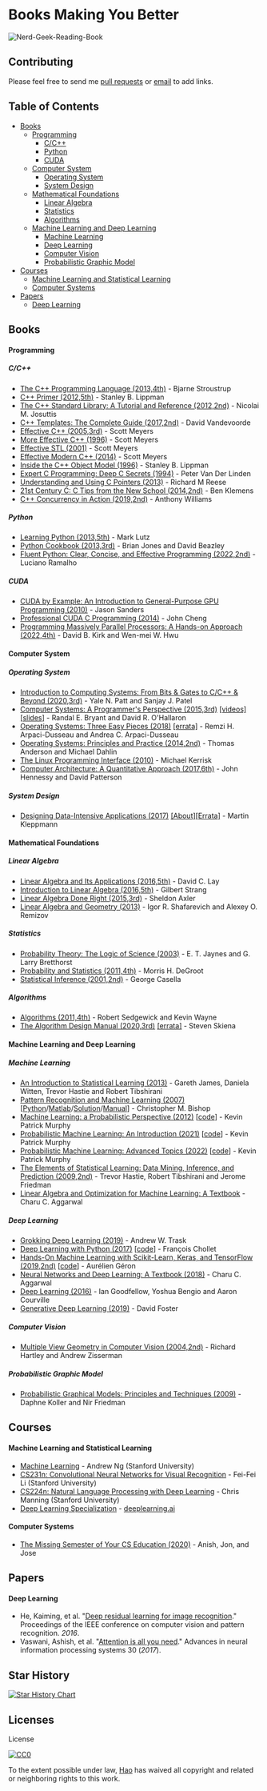 
# Books Making You Better

![Nerd-Geek-Reading-Book](https://user-images.githubusercontent.com/14138581/54471371-e750ca00-47f2-11e9-8f42-e3f04829aedd.jpg)


## Contributing
Please feel free to send me [pull requests](https://github.com/hao-lh/books-making-you-better/pulls) or [email](mailto:hao.omni@gmail.com) to add links.

## Table of Contents

 - [Books](#books)
    - [Programming](#programming)
        - [C/C++](#c-cpp)
        - [Python](#python)
        - [CUDA](#cuda)
    - [Computer System](#computer-system)
        - [Operating System](#operating-system)
        - [System Design](#system-design)
    - [Mathematical Foundations](#mathematical-foundations)
        - [Linear Algebra](#linear-algebra)
        - [Statistics](#statistics)
        - [Algorithms](#algorithms)
    - [Machine Learning and Deep Learning](#machine-learning-deep-learning)
        - [Machine Learning](#machine-learning)
        - [Deep Learning](#deep-learning)
        - [Computer Vision](#computer-vision)
        - [Probabilistic Graphic Model](#probabilistic-graphic-model)
 - [Courses](#courses)
    - [Machine Learning and Statistical Learning](#courses-machine-learning-statistical-learning)
    - [Computer Systems](#courses-computer-systems)
 - [Papers](#papers)
    - [Deep Learning](#papers-deep-learning)
 


## Books<a name="books" />
#### Programming<a name="programming" />
##### C/C++<a name="c-cpp" />
* [The C++ Programming Language (2013,4th)](http://www.stroustrup.com/4th.html) - Bjarne Stroustrup
* [C++ Primer (2012,5th)](http://www.informit.com/store/c-plus-plus-primer-9780321714114) - Stanley B. Lippman
* [The C++ Standard Library: A Tutorial and Reference (2012,2nd)](http://www.josuttis.com/libbook/) - Nicolai M. Josuttis
* [C++ Templates: The Complete Guide (2017,2nd)](https://www.amazon.com/C-Templates-Complete-Guide-2nd/dp/0321714121) - David Vandevoorde
* [Effective C++ (2005,3rd)](https://www.amazon.com/gp/product/0321334876) - Scott Meyers
* [More Effective C++ (1996)](https://www.amazon.com/gp/product/020163371X) - Scott Meyers
* [Effective STL (2001)](https://www.amazon.com/gp/product/0201749629) - Scott Meyers
* [Effective Modern C++ (2014)](https://www.amazon.com/gp/product/1491903996) - Scott Meyers
* [Inside the C++ Object Model (1996)](https://www.amazon.com/Inside-Object-Model-Stanley-Lippman/dp/0201834545) - Stanley B. Lippman
* [Expert C Programming: Deep C Secrets (1994)](https://www.amazon.com/Expert-Programming-Peter-van-Linden/dp/0131774298) - Peter Van Der Linden
* [Understanding and Using C Pointers (2013)](https://www.amazon.com/Understanding-Using-Pointers-Techniques-Management/dp/1449344186) - Richard M Reese
* [21st Century C: C Tips from the New School (2014,2nd)](https://www.amazon.com/21st-Century-Tips-New-School/dp/1491903899) - Ben Klemens
* [C++ Concurrency in Action (2019,2nd)](https://www.manning.com/books/c-plus-plus-concurrency-in-action-second-edition) - Anthony Williams
##### Python<a name="python" />
* [Learning Python (2013,5th)](https://learning-python.com/about-lp.html) - Mark Lutz
* [Python Cookbook (2013,3rd)](http://www.dabeaz.com/cookbook.html) - Brian Jones and David Beazley
* [Fluent Python: Clear, Concise, and Effective Programming (2022,2nd)](https://www.amazon.com/Fluent-Python-Concise-Effective-Programming/dp/1492056359) - Luciano Ramalho
##### CUDA<a name="cuda" />
* [CUDA by Example: An Introduction to General-Purpose GPU Programming (2010)](https://www.amazon.com/CUDA-Example-Introduction-General-Purpose-Programming/dp/0131387685/) - Jason Sanders
* [Professional CUDA C Programming (2014)](https://www.amazon.com/Professional-CUDA-Programming-John-Cheng/dp/1118739329/) - John Cheng
* [Programming Massively Parallel Processors: A Hands-on Approach (2022,4th)](https://www.amazon.com/Programming-Massively-Parallel-Processors-Hands-dp-0323912311/dp/0323912311) - David B. Kirk and Wen-mei W. Hwu
#### Computer System<a name="computer-system" />
##### Operating System<a name="operating-system" />
* [Introduction to Computing Systems: From Bits & Gates to C/C++ & Beyond (2020,3rd)](https://www.mheducation.com/highered/product/introduction-computing-systems-bits-gates-c-c-beyond-patt-patel/M9781260150537.html) - Yale N. Patt and Sanjay J. Patel
* [Computer Systems: A Programmer's Perspective (2015,3rd)](http://www.csapp.cs.cmu.edu) [[videos]](https://www.youtube.com/playlist?list=PLbY-cFJNzq7z_tQGq-rxtq_n2QQDf5vnM)[[slides]](http://www.cs.cmu.edu/afs/cs/academic/class/15213-f15/www/schedule.html) - Randal E. Bryant and David R. O'Hallaron
* [Operating Systems: Three Easy Pieces (2018)](http://pages.cs.wisc.edu/~remzi/OSTEP/) [[errata]](http://pages.cs.wisc.edu/~remzi/OSTEP/combined.html) - Remzi H. Arpaci-Dusseau and Andrea C. Arpaci-Dusseau
* [Operating Systems: Principles and Practice (2014,2nd)](http://ospp.cs.washington.edu) - Thomas Anderson and Michael Dahlin
* [The Linux Programming Interface (2010)](http://www.man7.org/tlpi/) - Michael Kerrisk
* [Computer Architecture: A Quantitative Approach (2017,6th)](https://www.amazon.com/Computer-Architecture-Quantitative-Approach-Kaufmann/dp/0128119055) - John Hennessy and David Patterson
##### System Design<a name="system-design" />
* [Designing Data-Intensive Applications (2017)](https://martin.kleppmann.com/2017/03/27/designing-data-intensive-applications.html) [[About]](https://dataintensive.net/)[[Errata]](https://www.oreilly.com/catalog/errata.csp?isbn=0636920032175) - Martin Kleppmann
#### Mathematical Foundations<a name="mathematical-foundations" />
##### Linear Algebra<a name="linear-algebra" />
* [Linear Algebra and Its Applications (2016,5th)](https://www.pearson.com/us/higher-education/program/Lay-Linear-Algebra-and-Its-Applications-plus-New-My-Lab-Math-with-Pearson-e-Text-Access-Card-Package-5th-Edition/PGM2547338.html?tab=resources) - David C. Lay
* [Introduction to Linear Algebra (2016,5th)](http://math.mit.edu/~gs/linearalgebra/) - Gilbert Strang
* [Linear Algebra Done Right (2015,3rd)](http://linear.axler.net) - Sheldon Axler
* [Linear Algebra and Geometry (2013)](https://link.springer.com/book/10.1007/978-3-642-30994-6) - Igor R. Shafarevich and Alexey O. Remizov
##### Statistics<a name="statistics" />
* [Probability Theory: The Logic of Science (2003)](http://www.cambridge.org/9780521592710) -  E. T. Jaynes and G. Larry Bretthorst
* [Probability and Statistics (2011,4th)](https://www.amazon.com/Probability-Statistics-4th-Morris-DeGroot/dp/0321500466) - Morris H. DeGroot 
* [Statistical Inference (2001,2nd)](https://www.amazon.com/Statistical-Inference-George-Casella/dp/0534243126) - George Casella
##### Algorithms<a name="algorithms" />
* [Algorithms (2011,4th)](https://algs4.cs.princeton.edu/home/) - Robert Sedgewick and Kevin Wayne
* [The Algorithm Design Manual (2020,3rd)](http://www.algorist.com) [[errata]](https://www3.cs.stonybrook.edu/~skiena/algorist/book/errata-adm3) - Steven Skiena
#### Machine Learning and Deep Learning<a name="machine-learning-deep-learning" />
##### Machine Learning<a name="machine-learning" />
* [An Introduction to Statistical Learning (2013)](http://www-bcf.usc.edu/~gareth/ISL/) - Gareth James, Daniela Witten, Trevor Hastie and Robert Tibshirani
* [Pattern Recognition and Machine Learning (2007)](http://research.microsoft.com/en-us/um/people/cmbishop/prml/index.htm) [[Python](https://github.com/ctgk/PRML)/[Matlab](https://github.com/PRML/PRMLT)/[Solution](https://www.microsoft.com/en-us/research/wp-content/uploads/2016/05/prml-web-sol-2009-09-08.pdf)/[Manual](https://github.com/zhengqigao/PRML-Solution-Manual/blob/master/PRML_Solution_Manual.pdf)] - Christopher M. Bishop
* [Machine Learning: a Probabilistic Perspective (2012)](https://www.cs.ubc.ca/~murphyk/MLbook/) [[code](https://github.com/probml/pmtk3)] - Kevin Patrick Murphy
* [Probabilistic Machine Learning: An Introduction (2021)](https://probml.github.io/pml-book/book1.html) [[code](https://github.com/probml/pyprobml)] -  Kevin Patrick Murphy
* [Probabilistic Machine Learning: Advanced Topics (2022)](https://probml.github.io/pml-book/book2.html) [[code](https://github.com/probml/pyprobml)] -  Kevin Patrick Murphy
* [The Elements of Statistical Learning: Data Mining, Inference, and Prediction (2009,2nd)](https://web.stanford.edu/~hastie/ElemStatLearn/) - Trevor Hastie, Robert Tibshirani and Jerome Friedman
* [Linear Algebra and Optimization for Machine Learning: A Textbook](https://charuaggarwal.net/) - Charu C. Aggarwal
##### Deep Learning<a name="deep-learning" />
* [Grokking Deep Learning (2019)](https://www.manning.com/books/grokking-deep-learning) - Andrew W. Trask
* [Deep Learning with Python (2017)](https://www.manning.com/books/deep-learning-with-python) [[code](https://github.com/fchollet/deep-learning-with-python-notebooks)] - François Chollet
* [Hands-On Machine Learning with Scikit-Learn, Keras, and TensorFlow (2019,2nd)](https://www.oreilly.com/library/view/hands-on-machine-learning/9781492032632/) [[code](https://github.com/ageron/handson-ml2)] - Aurélien Géron
* [Neural Networks and Deep Learning: A Textbook (2018)](http://www.charuaggarwal.net/neural.htm) - Charu C. Aggarwal
* [Deep Learning (2016)](http://www.deeplearningbook.org) - Ian Goodfellow, Yoshua Bengio and Aaron Courville
* [Generative Deep Learning (2019)](https://www.oreilly.com/library/view/generative-deep-learning/9781492041931/) - David Foster
##### Computer Vision<a name="computer-vision" />
* [Multiple View Geometry in Computer Vision (2004,2nd)](http://www.robots.ox.ac.uk/~vgg/hzbook/) - Richard Hartley and Andrew Zisserman
##### Probabilistic Graphic Model<a name="probabilistic-graphic-model" />
* [Probabilistic Graphical Models: Principles and Techniques (2009)](http://pgm.stanford.edu/) - Daphne Koller and Nir Friedman

## Courses<a name="courses" />
#### Machine Learning and Statistical Learning<a name="courses-machine-learning-statistical-learning" />
* [Machine Learning](https://www.coursera.org/course/ml) - Andrew Ng (Stanford University)
* [CS231n: Convolutional Neural Networks for Visual Recognition](http://cs231n.stanford.edu) - Fei-Fei Li (Stanford University)
* [CS224n: Natural Language Processing with Deep Learning](http://web.stanford.edu/class/cs224n/) - Chris Manning (Stanford University)
* [Deep Learning Specialization](https://www.coursera.org/specializations/deep-learning) - [deeplearning.ai](https://www.deeplearning.ai)
#### Computer Systems<a name="courses-computer-systems" />
* [The Missing Semester of Your CS Education (2020)](https://missing.csail.mit.edu/) - Anish, Jon, and Jose


## Papers<a name="papers" />
#### Deep Learning<a name="papers-deep-learning" />
* He, Kaiming, et al. "[Deep residual learning for image recognition](https://openaccess.thecvf.com/content_cvpr_2016/html/He_Deep_Residual_Learning_CVPR_2016_paper.html)." Proceedings of the IEEE conference on computer vision and pattern recognition. *2016*.
* Vaswani, Ashish, et al. "[Attention is all you need](https://arxiv.org/abs/1706.03762)." Advances in neural information processing systems 30 (*2017*).


## Star History
[![Star History Chart](https://api.star-history.com/svg?repos=hao-lh/the-road-to-computer-vision&type=Date)](https://star-history.com/#hao-lh/the-road-to-computer-vision&Date)


## Licenses
License

[![CC0](http://i.creativecommons.org/p/zero/1.0/88x31.png)](http://creativecommons.org/publicdomain/zero/1.0/)

To the extent possible under law, [Hao](mailto:hao.omni@gmail.com) has waived all copyright and related or neighboring rights to this work.
